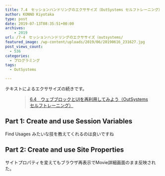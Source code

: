 ```yaml
---
title: 7.4　セッションハンドリングのエクササイズ（OutSystems セルフトレーニング）
author: KONNO Kiyotaka
type: post
date: 2019-07-13T08:35:51+00:00
archives:
    - 2019
url: /7-4　セッションハンドリングのエクササイズ（outsystems/
featured_image: /wp-content/uploads/2019/06/20190616_231627.jpg
post_views_count:
  - 536
categories:
  - プログラミング
tags:
  - OutSystems

---
```

テキストによるエクササイズの続きです。<figure class="wp-block-embed-wordpress wp-block-embed is-type-wp-embed is-provider-programmers-office">

<div class="wp-block-embed__wrapper">
  <blockquote class="wp-embedded-content" data-secret="7oneL8sRUU">
    <a href="https://www.programmers-office.ml/6-4%e3%80%80%e3%82%a6%e3%82%a7%e3%83%96%e3%83%96%e3%83%ad%e3%83%83%e3%82%af%e3%81%a8ui%e3%82%92%e5%86%8d%e5%88%a9%e7%94%a8%e3%81%97%e3%81%a6%e3%81%bf%e3%82%88%e3%81%86%ef%bc%88outsystems-%e3%82%bb/">6.4　ウェブブロックとUIを再利用してみよう（OutSystems セルフトレーニング）</a>
  </blockquote>
</div></figure> 

## Part 1: Create and use Session Variables

Find Usages みたいな技を教えてくれるのは良いですね

## Part 2: Create and use Site Properties

サイトプロパティを変えてもブラウザ再表示でMovie詳細画面のまま反映された。